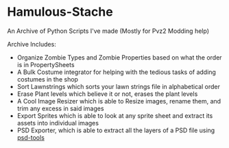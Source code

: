 # Hamulous-Stache
An Archive of Python Scripts I've made (Mostly for Pvz2 Modding help)

Archive Includes:
- Organize Zombie Types and Zombie Properties based on what the order is in PropertySheets
- A Bulk Costume integrator for helping with the tedious tasks of adding costumes in the shop
- Sort Lawnstrings which sorts your lawn strings file in alphabetical order
- Erase Plant levels which believe it or not, erases the plant levels
- A Cool Image Resizer which is able to Resize images, rename them, and trim any excess in said images 
- Export Sprites which is able to look at any sprite sheet and extract its assets into individual images
- PSD Exporter, which is able to extract all the layers of a PSD file using [psd-tools](https://github.com/psd-tools/psd-tools)
